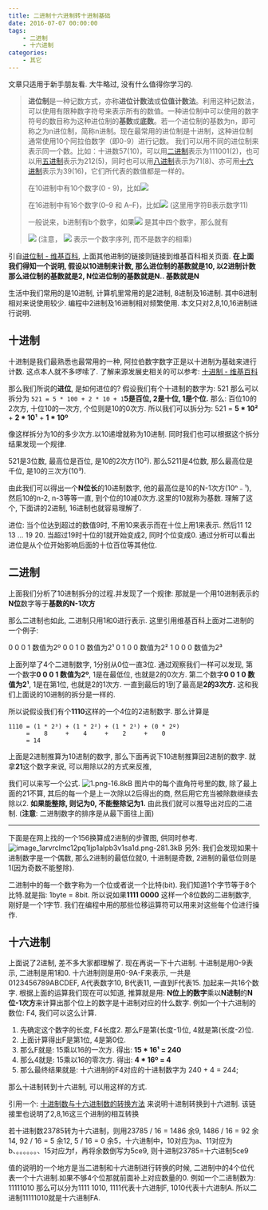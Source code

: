 ```yaml
---
title: 二进制十六进制转十进制基础
date: 2016-07-07 00:00:00
tags:
	- 二进制
	- 十六进制
categories:
	- 其它	
---
```




文章只适用于新手朋友看. 大牛略过, 没有什么值得你学习的.

> **进位制**是一种记数方式，亦称**进位计数法**或**位值计数法**。利用这种记数法，可以使用有限种数字符号来表示所有的数值。一种进位制中可以使用的数字符号的数目称为这种进位制的**基数**或**底数**。若一个进位制的基数为n，即可称之为n进位制，简称n进制。现在最常用的进位制是十进制，这种进位制通常使用10个阿拉伯数字（即0-9）进行记数。
> 我们可以用不同的进位制来表示同一个数。比如：十进数57(10)，可以用[二进制][1]表示为111001(2)，也可以用[五进制][2]表示为212(5)，同时也可以用[八进制][3]表示为71(8)、亦可用[十六进制][4]表示为39(16)，它们所代表的数值都是一样的。
>
> 在10进制中有10个数字(0 - 9)，比如![](http://p9i3bjj2h.bkt.clouddn.com/2018-05-29-173808.png)
>
> 在16进制中有16个数字(0–9 和 A–F)，比如![](http://p9i3bjj2h.bkt.clouddn.com/2018-05-29-173810.png)  (这里用字符B表示数字11)
>
> 一般说来，b进制有b个数字，如果![](http://p9i3bjj2h.bkt.clouddn.com/2018-05-29-173811.png) 是其中四个数字，那么就有
>
> ![](http://p9i3bjj2h.bkt.clouddn.com/2018-05-29-173812.png) (注意， ![](http://p9i3bjj2h.bkt.clouddn.com/2018-05-29-173813.png) 表示一个数字序列, 而不是数字的相乘)

引自[进位制 - 维基百科][10], 上面其他进制的链接则链接到维基百科相关页面.
**在上面我们得知一个说明, 假设以10进制来计数, 那么进位制的基数就是10, 以2进制计数那么进位制的基数就是2, N位进位制的基数就是N.. 基数就是N**

生活中我们常用的是10进制, 计算机里常用的是2进制, 8进制及16进制. 其中8进制相对来说使用较少. 编程中2进制及16进制相对频繁使用.
本文只对2,8,10,16进制进行说明.

## 十进制
十进制是我们最熟悉也最常用的一种, 阿拉伯数字数字正是以十进制为基础来进行计数.
这点本人就不多啰嗦了. 了解来源发展史相关的可以参考: [十进制 - 维基百科][11]

那么我们所说的**进位**, 是如何进位的? 
假设我们有个十进制的数字为: 521
那么可以拆分为 `521 = 5 * 100 + 2 * 10 + 1`**5是百位, 2是十位, 1是个位.**
那么: 百位10的2次方, 十位10的一次方, 个位则是10的0次方.
所以我们可以拆分为:
521 = **5 * 10²** + **2 * 10¹** + **1 * 10º**

像这样拆分为10的多少次方.以10递增就称为10进制.
同时我们也可以根据这个拆分结果发现一个规律.
> 
521是3位数, 最高位是百位, 是10的2次方(10²).
那么5211是4位数, 那么最高位是千位, 是10的三次方(10³).
> 
由此我们可以得出一个**N位长**的10进制数字, 他的最高位是10的N-1次方(10ⁿ﹣¹), 然后10的n-2, n-3等等一直, 到个位的10减0次方.这里的10就称为基数.
理解了这个, 下面讲的2进制, 16进制也就容易理解了.


进位: 当个位达到超过的数值9时, 不用10来表示而在十位上用1来表示. 然后11 12 13 ... 19 20.  当超过19时十位的1就开始变成2, 同时个位变成0. 通过分析可以看出进位是从个位开始影响后面的十位百位等其他位.



## 二进制
上面我们分析了10进制拆分的过程.并发现了一个规律:
那就是一个用10进制表示的**N位**数字等于**基数的N-1次方**

那么二进制也如此, 二进制只用1和0进行表示.
这里引用维基百科上面对二进制的一个例子:
> 
0 0 0 1 数值为2º
0 0 1 0 数值为2¹
0 1 0 0 数值为2²
1 0 0 0 数值为2³

上面列举了4个二进制数字, 1分别从0位一直3位.
通过观察我们一样可以发现, 
第一个数字**0 0 0 1 数值为2º**, 1是在最低位, 也就是2的0次方.
第二个数字**0 0 1 0 数值为2¹**, 1是在第1位, 也就是2的1次方.
一直到最后的1到了最高是**2的3次方.** 这和我们上面说的10进制的拆分是一样的.

所以说假设我们有个**1110**这样的一个4位的2进制数字.
那么计算是
```
1110 = (1 * 2³) + (1 * 2²) + (1 * 2¹) + (0 * 2º)
     =    8     +    4     +    2     +    0
     = 14
```

上面是2进制推算为10进制的数字, 那么下面再说下10进制推算回2进制的数字.
就拿**21**这个数字来说, 可以用除以2的方式来反推, 

我们可以来写一个公式.
![1.png-16.8kB](http://p9i3bjj2h.bkt.clouddn.com/2018-05-29-173814.png)
图片中的每个直角符号里的数, 除了最上面的21不算,  其后的每一个是上一次除以2后得出的商, 然后用它充当被除数继续去除以2. **如果能整除, 则记为0, 不能整除记为1.** 由此我们就可以推导出对应的二进制. (**注意**: 二进制数字的排序是从最下面往上面)

---

下面是在网上找的一个156换算成2进制的步骤图, 供同时参考.
![image_1arvrclmc12pq1ljp1alpb3v1sa1d.png-281.3kB](http://p9i3bjj2h.bkt.clouddn.com/2018-05-29-173816.png)
另外: 我们会发现如果十进制数字是一个偶数, 那么2进制的最低位就0, 十进制是奇数, 2进制的最低位则是1(因为奇数不能整除).

二进制中的每一个数字称为一个位或者说一个比特(bit).
我们知道1个字节等于8个比特.就是指: 1byte = 8bit.
所以说如果**1111 0000** 这样一个8位数的二进制数字, 刚好是一个1字节.
我们在编程中用的那些位移运算符可以用来对这些每个位进行操作.


## 十六进制
上面说了2进制, 差不多大家都理解了. 现在再说一下十六进制.
十进制是用0-9表示, 二进制是用1和0.
十六进制则是用0-9A-F来表示, 一共是 0123456789ABCDEF, A代表数字10, B代表11, 一直到F代表15. 加起来一共16个数字.
根据上面的运算我们现在可以知道, 推算就是用: **N位上的数字**乘以**N进制**的**N位-1次方**来计算出那个位上的数字是十进制对应的什么数字.
例如一个十六进制的数位: F4, 我们可以这么计算.

1. 先确定这个数字的长度, F4长度2. 那么F是第(长度-1)位, 4就是第(长度-2)位.
2. 上面计算得出F是第1位, 4是第0位. 
3. 那么F就是: 15乘以16的一次方. 得出: **15 * 16¹ = 240**
4. 那么4就是: 15乘以16的零次方. 得出: **4 * 16º = 4**
5. 那么最终结果就是: 十六进制的F4对应的十进制数字为 240 + 4 = 244;

那么十进制转到十六进制, 可以用这样的方式.
> 
引用一个: [十进制数与十六进制数的转换方法][14] 来说明十进制转换到十六进制. 该链接里也说明了2,8,16这三个进制的相互转换
> 
若十进制数23785转为十六进制，则用23785 / 16 = 1486 余9, 1486 / 16 = 92 余14, 92 / 16 = 5 余12, 5 / 16 = 0 余5，十六进制中，10对应为a、11对应为b、。。。。。。、15对应为f，再将余数倒写为5ce9, 则十进制23785=十六进制5ce9

值的说明的一个地方是当二进制和十六进制进行转换的时候, 二进制中的4个位代表一个十六进制.如果不够4个位那就前面补上对应数量的0.
例如一个二进制数为: 11111010 那么可以分为1111 1010, 1111代表十六进制F, 1010代表十六进制A. 所以二进制11111010就是十六进制FA.

[1]: https://zh.wikipedia.org/wiki/%E4%BA%8C%E8%BF%9B%E5%88%B6
[2]: https://zh.wikipedia.org/wiki/%E4%BA%94%E9%80%B2%E4%BD%8D
[3]: https://zh.wikipedia.org/wiki/%E5%85%AB%E8%BF%9B%E5%88%B6
[4]: https://zh.wikipedia.org/wiki/%E5%8D%81%E5%85%AD%E8%BF%9B%E5%88%B6

[10]: https://zh.wikipedia.org/wiki/%E8%BF%9B%E4%BD%8D%E5%88%B6
[11]: https://zh.wikipedia.org/wiki/%E5%8D%81%E8%BF%9B%E5%88%B6


[14]: http://wenku.baidu.com/link?url=j_DtHJRTDIF4cHiOKrYxWLB6Y6XKNFs34F6m7eVHJniB9xB54LyGnVZrmS6GO9Q2ddUO7TcLtaOTUZzA--UESR3tSHN3cY09L7UOOWfXeZm